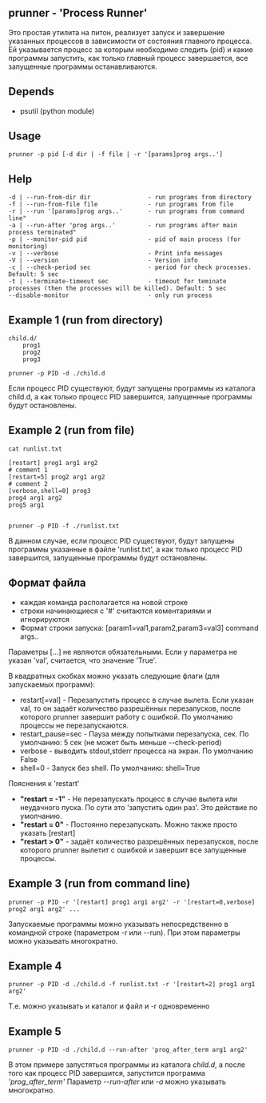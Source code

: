 prunner - 'Process Runner'
--------------------------

Это простая утилита на питон, реализует запуск и завершение указанных процессов в зависимости от состояния главного процесса.
Ей указывается процесс за которым необходимо следить (pid) и какие программы запустить,
как только главный процесс завершается, все запущенные программы останавливаются.

Depends
-------
- psutil (python module)

Usage
-----
    prunner -p pid [-d dir | -f file | -r '[params]prog args..']

Help
----
    -d | --run-from-dir dir                - run programs from directory
    -f | --run-from-file file              - run programs from file
    -r | --run '[params]prog args..'       - run programs from command line"
    -a | --run-after 'prog args..'         - run programs after main process terminated"
    -p | --monitor-pid pid                 - pid of main process (for monitoring)
    -v | --verbose                         - Print info messages
    -V | --version                         - Version info
    -c | --check-period sec                - period for check processes. Default: 5 sec
    -t | --terminate-timeout sec           - timeout for teminate processes (then the processes will be killed). Default: 5 sec
    --disable-monitor                      - only run process

Example 1 (run from directory)
------------------------------

    child.d/
        prog1
        prog2
        prog3
    
    prunner -p PID -d ./child.d

Если процесс PID существуют, будут запущены программы из каталога child.d,
а как только процесс PID завершится, запущенные программы будут остановлены.

Example 2 (run from file)
-------------------------
    cat runlist.txt
    
    [restart] prog1 arg1 arg2
    # comment 1
    [restart=5] prog2 arg1 arg2
    # comment 2
    [verbose,shell=0] prog3
    prog4 arg1 arg2
    prog5 arg1

    
    prunner -p PID -f ./runlist.txt

В данном случае, если процесс PID существуют, будут запущены программы указанные в файле 'runlist.txt',
а как только процесс PID завершится, запущенные программы будут остановлены.

Формат файла
-------------
- каждая команда располагается на новой строке
- строки начинающиеся с '#' считаются коментариями и игнорируются
- Формат строки запуска: [param1=val1,param2,param3=val3] command args..

Параметры [...] не являются обязательными.
Если у параметра не указан 'val', считается, что значение 'True'.

В квадратных скобках можно указать следующие флаги (для запускаемых программ):
- restart[=val]      - Перезапустить процесс в случае вылета. Если указан val, то он задаёт количество разрешённых перезапусков, после которого prunner завершит работу с ошибкой. По умолчанию процессы не перезапускаются.
- restart_pause=sec  - Пауза между попытками перезапуска, сек. По умолчанию: 5 сек (не может быть меньше --check-period)
- verbose            - выводить stdout,stderr процесса на экран. По умолчанию False
- shell=0            - Запуск без shell. По умолчанию: shell=True


Пояснения к 'restart'
- **"restart = -1"** - Не перезапускать процесс в случае вылета или неудачного пуска. По сути это 'запустить один раз'. Это действие по умолчанию.
- **"restart = 0"**  - Постоянно перезапускать. Можно также просто указать [restart]
- **"restart > 0"**  - задаёт количество разрешённых перезапусков, после которого prunner вылетит с ошибкой и завершит все запущенные процессы.


Example 3 (run from command line)
---------------------------------
    prunner -p PID -r '[restart] prog1 arg1 arg2' -r '[restart=0,verbose] prog2 arg1 arg2' ...

Запускаемые программы можно указывать непосредственно в командной строке (параметром -r или --run). 
При этом параметры можно указывать многократно.


Example 4 
---------
    prunner -p PID -d ./child.d -f runlist.txt -r '[restart=2] prog1 arg1 arg2'
Т.е. можно указывать и каталог и файл и -r одновременно

Example 5 
---------
    prunner -p PID -d ./child.d --run-after 'prog_after_term arg1 arg2'
В этом примере запустяться программы из каталога *child.d*, а после того
как процесс PID завершится, запустится программа *'prog_after_term'*
Параметр *--run-after* или *-a* можно указывать многократно.
